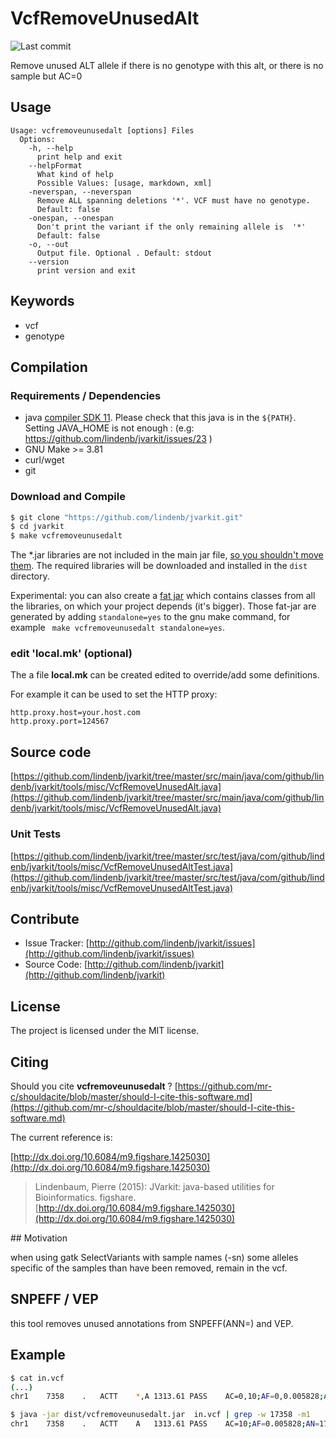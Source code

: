 # VcfRemoveUnusedAlt

![Last commit](https://img.shields.io/github/last-commit/lindenb/jvarkit.png)

Remove unused ALT allele if there is no genotype with this alt, or there is no sample but AC=0


## Usage

```
Usage: vcfremoveunusedalt [options] Files
  Options:
    -h, --help
      print help and exit
    --helpFormat
      What kind of help
      Possible Values: [usage, markdown, xml]
    -neverspan, --neverspan
      Remove ALL spanning deletions '*'. VCF must have no genotype.
      Default: false
    -onespan, --onespan
      Don't print the variant if the only remaining allele is  '*'
      Default: false
    -o, --out
      Output file. Optional . Default: stdout
    --version
      print version and exit

```


## Keywords

 * vcf
 * genotype


## Compilation

### Requirements / Dependencies

* java [compiler SDK 11](https://jdk.java.net/11/). Please check that this java is in the `${PATH}`. Setting JAVA_HOME is not enough : (e.g: https://github.com/lindenb/jvarkit/issues/23 )
* GNU Make >= 3.81
* curl/wget
* git


### Download and Compile

```bash
$ git clone "https://github.com/lindenb/jvarkit.git"
$ cd jvarkit
$ make vcfremoveunusedalt
```

The *.jar libraries are not included in the main jar file, [so you shouldn't move them](https://github.com/lindenb/jvarkit/issues/15#issuecomment-140099011 ).
The required libraries will be downloaded and installed in the `dist` directory.

Experimental: you can also create a [fat jar](https://stackoverflow.com/questions/19150811/) which contains classes from all the libraries, on which your project depends (it's bigger). Those fat-jar are generated by adding `standalone=yes` to the gnu make command, for example ` make vcfremoveunusedalt standalone=yes`.

### edit 'local.mk' (optional)

The a file **local.mk** can be created edited to override/add some definitions.

For example it can be used to set the HTTP proxy:

```
http.proxy.host=your.host.com
http.proxy.port=124567
```
## Source code 

[https://github.com/lindenb/jvarkit/tree/master/src/main/java/com/github/lindenb/jvarkit/tools/misc/VcfRemoveUnusedAlt.java](https://github.com/lindenb/jvarkit/tree/master/src/main/java/com/github/lindenb/jvarkit/tools/misc/VcfRemoveUnusedAlt.java)

### Unit Tests

[https://github.com/lindenb/jvarkit/tree/master/src/test/java/com/github/lindenb/jvarkit/tools/misc/VcfRemoveUnusedAltTest.java](https://github.com/lindenb/jvarkit/tree/master/src/test/java/com/github/lindenb/jvarkit/tools/misc/VcfRemoveUnusedAltTest.java)


## Contribute

- Issue Tracker: [http://github.com/lindenb/jvarkit/issues](http://github.com/lindenb/jvarkit/issues)
- Source Code: [http://github.com/lindenb/jvarkit](http://github.com/lindenb/jvarkit)

## License

The project is licensed under the MIT license.

## Citing

Should you cite **vcfremoveunusedalt** ? [https://github.com/mr-c/shouldacite/blob/master/should-I-cite-this-software.md](https://github.com/mr-c/shouldacite/blob/master/should-I-cite-this-software.md)

The current reference is:

[http://dx.doi.org/10.6084/m9.figshare.1425030](http://dx.doi.org/10.6084/m9.figshare.1425030)

> Lindenbaum, Pierre (2015): JVarkit: java-based utilities for Bioinformatics. figshare.
> [http://dx.doi.org/10.6084/m9.figshare.1425030](http://dx.doi.org/10.6084/m9.figshare.1425030)


## Motivation

when using gatk SelectVariants with sample names (-sn) some alleles specific of the samples than have been removed, remain in the vcf.

## SNPEFF / VEP

this tool removes unused annotations from SNPEFF(ANN=) and VEP.

## Example

```bash
$ cat in.vcf
(...)
chr1	7358	.	ACTT	*,A	1313.61	PASS	AC=0,10;AF=0,0.005828;AN=1716

$ java -jar dist/vcfremoveunusedalt.jar  in.vcf | grep -w 17358 -m1
chr1	7358	.	ACTT	A	1313.61	PASS	AC=10;AF=0.005828;AN=1716
```

